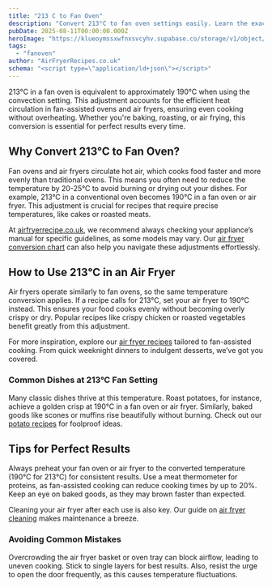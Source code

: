```yaml
---
title: "213 C to Fan Oven"
description: "Convert 213°C to fan oven settings easily. Learn the exact equivalent for baking, roasting, and air frying with our simple guide."
pubDate: 2025-08-11T00:00:00.000Z
heroImage: "https://klueoymssxwfnxsvcyhv.supabase.co/storage/v1/object/public/md/213-c-to-fan-oven-c8acf54b.png"
tags:
  - "fanoven"
author: "AirFryerRecipes.co.uk"
schema: "<script type=\"application/ld+json\"></script>"
---
```


<p>213°C in a fan oven is equivalent to approximately 190°C when using the convection setting. This adjustment accounts for the efficient heat circulation in fan-assisted ovens and air fryers, ensuring even cooking without overheating. Whether you're baking, roasting, or air frying, this conversion is essential for perfect results every time.</p>

<h2>Why Convert 213°C to Fan Oven?</h2>
<p>Fan ovens and air fryers circulate hot air, which cooks food faster and more evenly than traditional ovens. This means you often need to reduce the temperature by 20-25°C to avoid burning or drying out your dishes. For example, 213°C in a conventional oven becomes 190°C in a fan oven or air fryer. This adjustment is crucial for recipes that require precise temperatures, like cakes or roasted meats.</p>
<p>At <a href=https://www.airfryerrecipe.co.uk>airfryerrecipe.co.uk</a>, we recommend always checking your appliance’s manual for specific guidelines, as some models may vary. Our <a href=https://www.airfryerrecipe.co.uk/air-fryer-conversion-chart>air fryer conversion chart</a> can also help you navigate these adjustments effortlessly.</p>

<h2>How to Use 213°C in an Air Fryer</h2>
<p>Air fryers operate similarly to fan ovens, so the same temperature conversion applies. If a recipe calls for 213°C, set your air fryer to 190°C instead. This ensures your food cooks evenly without becoming overly crispy or dry. Popular recipes like crispy chicken or roasted vegetables benefit greatly from this adjustment.</p>
<p>For more inspiration, explore our <a href=https://www.airfryerrecipe.co.uk/recipes>air fryer recipes</a> tailored to fan-assisted cooking. From quick weeknight dinners to indulgent desserts, we’ve got you covered.</p>

<h3>Common Dishes at 213°C Fan Setting</h3>
<p>Many classic dishes thrive at this temperature. Roast potatoes, for instance, achieve a golden crisp at 190°C in a fan oven or air fryer. Similarly, baked goods like scones or muffins rise beautifully without burning. Check out our <a href=https://www.airfryerrecipe.co.uk/recipe-category/potatoes>potato recipes</a> for foolproof ideas.</p>

<h2>Tips for Perfect Results</h2>
<p>Always preheat your fan oven or air fryer to the converted temperature (190°C for 213°C) for consistent results. Use a meat thermometer for proteins, as fan-assisted cooking can reduce cooking times by up to 20%. Keep an eye on baked goods, as they may brown faster than expected.</p>
<p>Cleaning your air fryer after each use is also key. Our guide on <a href=https://www.airfryerrecipe.co.uk/air-fryer-cleaner>air fryer cleaning</a> makes maintenance a breeze.</p>

<h3>Avoiding Common Mistakes</h3>
<p>Overcrowding the air fryer basket or oven tray can block airflow, leading to uneven cooking. Stick to single layers for best results. Also, resist the urge to open the door frequently, as this causes temperature fluctuations.</p>